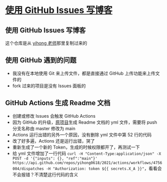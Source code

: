 # [使用 GitHub Issues 写博客](https://github.com/phh95/gitblog/issues/1)

## 使用 GitHub Issues 写博客

这个仓库是从 [yihong 老师](https://github.com/yihong0618/gitblog/issues/177)那里复制过来的     

## 使用 GitHub 遇到的问题

* 我没有在本地使用 Git 来上传文件，都是直接通过 GitHub 上传功能来上传文件的
* fork 过来的项目是没有 Issues 面板的   

## GitHub Actions 生成 Readme 文档

* 创建或修改 Issues 会触发 GitHub Actions  
* 因为 GitHub 的升级，[原项目](https://github.com/yihong0618/gitblog/issues/177)生成 Readme 文档的 yml 文件，需要将 push 分支名称由 master 修改为 main     
* Actions 运行出错的另外一个原因，没有删除 yml 文件中第 52 行的代码     
* 改了好多遍，Actions 还是运行出错，哭了    
* 重新生成了一个新的 Token，生成的时候权限都开了，再测试一下     
* 给 yml 文件增加了一行代码 `curl -H "Content-Type:application/json" -X POST -d '{"inputs": {}, "ref":"main"}' https://api.github.com/repos/yihong0618/2021/actions/workflows/4756004/dispatches -H "Authorization: token ${{ secrets.X_A }}"`，看看会不会报错？不清楚这行代码的含义     